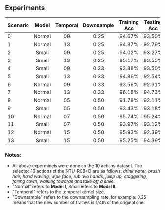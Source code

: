 ## Experiments
| **Scenario** | **Model** | **Temporal** | **Downsample** | **Training Acc** | **Testing Acc** |
| :------ | :------: | :------: | :------: | :------: | :------: |
| 0 | Normal | 09 | 0.25 | 94.67% | 93.50% |  
| 1 | Normal | 13 | 0.25 | 94.87% | 92.79% | 
| 2 | Small | 09 | 0.25 | 94.02% | 93.27% |  
| 3 | Small | 13 | 0.25 | 95.17% | 93.55% |  
| 4 | Small | 09 | 0.33 | 93.88% | 93.50% |  
| 5 | Small | 13 | 0.33 | 94.86% | 92.54% |  
| 6 | Normal | 09 | 0.33 | 93.56% | 92.31% |  
| 7 | Normal | 13 | 0.33 | 96.18% | 94.73% |  
| 8 | Normal | 05 | 0.50 | 91.78% | 92.11% |  
| 9 | Small | 05 | 0.50 | 93.43% | 93.18% | 
| 10 | Normal | 07 | 0.50 | 95.74% | 95.24% |  
| 11 | Small | 07 | 0.50 | 93.97% | 93.12% |  
| 12 | Normal | 15 | 0.50 | 95.93% | 92.39% |  
| 13 | Small | 15 | 0.50 | 95.25% | 94.39% |  

### Notes: 
- All above experminets were done on the 10 actions dataset. The selected 10 actions of the NTU-RGB+D are as follows: _drink water, brush hair, hand waving, wipe face, rub two hands, jump up, staggering, falling down, walking towards and take off a shoe._
- "Normal" refers to **Model I**, Small refers to **Model II**.
- "Temporal" refers to the temporal kernel size.
- "Downsample" refers to the downsampling rate, for example: 0.25 means that the new number of frames is 1/4th of the original one.
